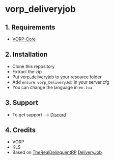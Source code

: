 # vorp_deliveryjob

## 1. Requirements

- [VORP-Core](https://github.com/VORPCORE/vorp-core-lua)

## 2. Installation

- Clone this repository
- Extract the zip
- Put vorp_deliveryjob to your resource folder
- Add ```ensure vorp_DeliveryJob``` in your server.cfg
- You can change the language in ```en.lua```


## 3. Support
- To get support --> [Discord](http://discord.vorpcore.com/)

## 4. Credits
- VORP
- KLS
- Based on [TheRealDelinquentRP](https://github.com/TheRealDelinquentRP) [DeliveryJob](https://github.com/TheRealDelinquentRP/redemrp_Deliveryjob)
